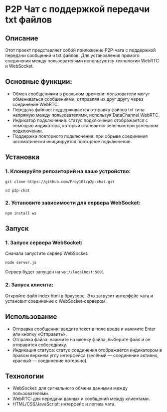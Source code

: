 # P2P Чат с поддержкой передачи txt файлов

## Описание

Этот проект представляет собой приложение P2P-чата с поддержкой передачи сообщений и txt файлов. Для установления прямого соединения между пользователями используются технологии WebRTC и WebSocket.

## Основные функции:
- Обмен сообщениями в реальном времени: пользователи могут обмениваться сообщениями, отправляя их друг другу через соединение WebRTC.
- Передача файлов: поддерживается отправка файлов txt типа напрямую между пользователями, используя DataChannel WebRTC.
- Индикатор подключения: статус подключения отображается с помощью индикатора, который становится зеленым при успешном подключении.
- Поддержка повторного подключения: при обрыве соединения автоматически инициируется повторное подключение.
  
## Установка

### 1. Клонируйте репозиторий на ваше устройство:
   
  `git clone https://github.com/Froy107/p2p-chat.git`

   `cd p2p-chat`

### 2. Установите зависимости для сервера WebSocket:
   
   `npm install ws`

## Запуск

### 1. Запуск сервера WebSocket:
  
Сначала запустите сервер WebSocket:

  `node server.js`

Сервер будет запущен на `ws://localhost:5001`

### 2. Запуск клиента:
  
Откройте файл index.html в браузере. Это загрузит интерфейс чата и установит соединение с WebSocket-сервером.

## Использование

- Отправка сообщения: введите текст в поле ввода и нажмите Enter или кнопку «Отправить».
- Отправка файла: нажмите на иконку файла, выберите файл и он отправится собеседнику.
- Индикация статуса: статус соединения отображается индикатором в правом верхнем углу интерфейса (зелёный — соединение активно, красный — соединение потеряно).

## Технологии

- WebSocket: для сигнального обмена данными между пользователями.
- WebRTC: для передачи данных и сообщений между клиентами.
- HTML/CSS/JavaScript: интерфейс и логика чата.
